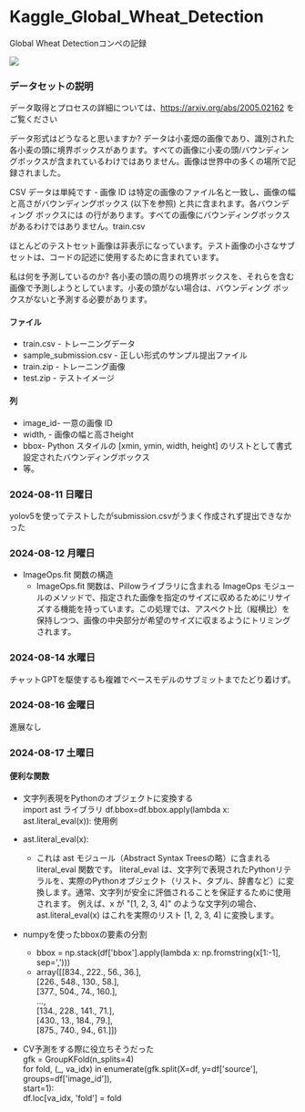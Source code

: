 # Kaggle_Global_Wheat_Detection
Global Wheat Detectionコンペの記録

![](https://storage.googleapis.com/kaggle-media/competitions/UofS-Wheat/descriptionimage.png)

### データセットの説明
データ取得とプロセスの詳細については、https://arxiv.org/abs/2005.02162 をご覧ください

データ形式はどうなると思いますか?
データは小麦畑の画像であり、識別された各小麦の頭に境界ボックスがあります。すべての画像に小麦の頭/バウンディングボックスが含まれているわけではありません。画像は世界中の多くの場所で記録されました。

CSV データは単純です - 画像 ID は特定の画像のファイル名と一致し、画像の幅と高さがバウンディングボックス (以下を参照) と共に含まれます。各バウンディング ボックスには の行があります。すべての画像にバウンディングボックスがあるわけではありません。train.csv

ほとんどのテストセット画像は非表示になっています。テスト画像の小さなサブセットは、コードの記述に使用するために含まれています。

私は何を予測しているのか?
各小麦の頭の周りの境界ボックスを、それらを含む画像で予測しようとしています。小麦の頭がない場合は、バウンディング ボックスがないと予測する必要があります。

#### ファイル  
- train.csv - トレーニングデータ  
- sample_submission.csv - 正しい形式のサンプル提出ファイル  
- train.zip - トレーニング画像  
- test.zip - テストイメージ  

#### 列  
- image_id- 一意の画像 ID  
- width, - 画像の幅と高さheight  
- bbox- Python スタイルの [xmin, ymin, width, height] のリストとして書式設定されたバウンディングボックス  
- 等。

### 2024-08-11 日曜日
yolov5を使ってテストしたがsubmission.csvがうまく作成されず提出できなかった

### 2024-08-12 月曜日
- ImageOps.fit 関数の構造
  - ImageOps.fit 関数は、Pillowライブラリに含まれる ImageOps モジュールのメソッドで、指定された画像を指定のサイズに収めるためにリサイズする機能を持っています。この処理では、アスペクト比（縦横比）を保持しつつ、画像の中央部分が希望のサイズに収まるようにトリミングされます。

### 2024-08-14 水曜日
チャットGPTを駆使するも複雑でベースモデルのサブミットまでたどり着けず。

### 2024-08-16 金曜日
進展なし

### 2024-08-17 土曜日
#### 便利な関数
- 文字列表現をPythonのオブジェクトに変換する  
  import ast ライブラリ
  df.bbox=df.bbox.apply(lambda x: ast.literal_eval(x)): 使用例    

- ast.literal_eval(x):
  - これは ast モジュール（Abstract Syntax Treesの略）に含まれる literal_eval 関数です。
literal_eval は、文字列で表現されたPythonリテラルを、実際のPythonオブジェクト（リスト、タプル、辞書など）に変換します。通常、文字列が安全に評価されることを保証するために使用されます。
例えば、x が "[1, 2, 3, 4]" のような文字列の場合、ast.literal_eval(x) はこれを実際のリスト [1, 2, 3, 4] に変換します。
- numpyを使ったbboxの要素の分割
  - bbox = np.stack(df['bbox'].apply(lambda x: np.fromstring(x[1:-1], sep=',')))
  - array([[834., 222.,  56.,  36.],  
           [226., 548., 130.,  58.],  
           [377., 504.,  74., 160.],  
           ...,  
           [134., 228., 141.,  71.],  
           [430.,  13., 184.,  79.],  
           [875., 740.,  94.,  61.]])

- CV予測をする際に役立ちそうだった  
gfk = GroupKFold(n_splits=4)  
for fold, (_, va_idx) in enumerate(gfk.split(X=df, y=df['source'],  
                                                  groups=df['image_id']),  
                                   start=1):  
    df.loc[va_idx, 'fold'] = fold  


